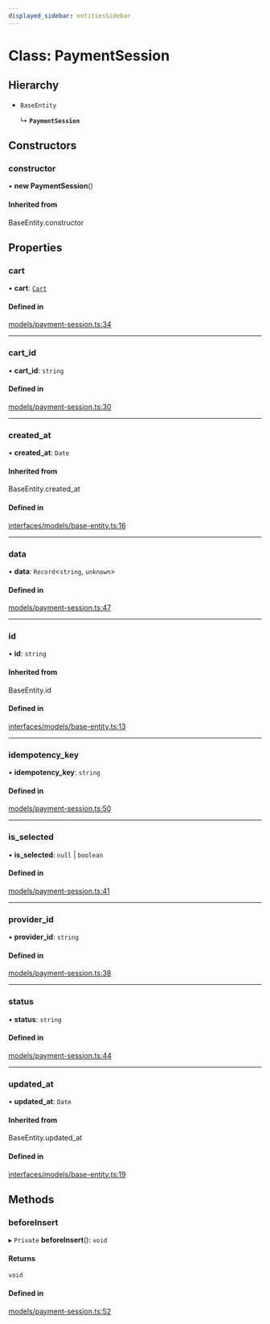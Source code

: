 ```yaml
---
displayed_sidebar: entitiesSidebar
---
```


# Class: PaymentSession

## Hierarchy

- `BaseEntity`

  ↳ **`PaymentSession`**

## Constructors

### constructor

• **new PaymentSession**()

#### Inherited from

BaseEntity.constructor

## Properties

### cart

• **cart**: [`Cart`](Cart.md)

#### Defined in

[models/payment-session.ts:34](https://github.com/medusajs/medusa/blob/aada5327e/packages/medusa/src/models/payment-session.ts#L34)

___

### cart\_id

• **cart\_id**: `string`

#### Defined in

[models/payment-session.ts:30](https://github.com/medusajs/medusa/blob/aada5327e/packages/medusa/src/models/payment-session.ts#L30)

___

### created\_at

• **created\_at**: `Date`

#### Inherited from

BaseEntity.created\_at

#### Defined in

[interfaces/models/base-entity.ts:16](https://github.com/medusajs/medusa/blob/aada5327e/packages/medusa/src/interfaces/models/base-entity.ts#L16)

___

### data

• **data**: `Record`<`string`, `unknown`\>

#### Defined in

[models/payment-session.ts:47](https://github.com/medusajs/medusa/blob/aada5327e/packages/medusa/src/models/payment-session.ts#L47)

___

### id

• **id**: `string`

#### Inherited from

BaseEntity.id

#### Defined in

[interfaces/models/base-entity.ts:13](https://github.com/medusajs/medusa/blob/aada5327e/packages/medusa/src/interfaces/models/base-entity.ts#L13)

___

### idempotency\_key

• **idempotency\_key**: `string`

#### Defined in

[models/payment-session.ts:50](https://github.com/medusajs/medusa/blob/aada5327e/packages/medusa/src/models/payment-session.ts#L50)

___

### is\_selected

• **is\_selected**: ``null`` \| `boolean`

#### Defined in

[models/payment-session.ts:41](https://github.com/medusajs/medusa/blob/aada5327e/packages/medusa/src/models/payment-session.ts#L41)

___

### provider\_id

• **provider\_id**: `string`

#### Defined in

[models/payment-session.ts:38](https://github.com/medusajs/medusa/blob/aada5327e/packages/medusa/src/models/payment-session.ts#L38)

___

### status

• **status**: `string`

#### Defined in

[models/payment-session.ts:44](https://github.com/medusajs/medusa/blob/aada5327e/packages/medusa/src/models/payment-session.ts#L44)

___

### updated\_at

• **updated\_at**: `Date`

#### Inherited from

BaseEntity.updated\_at

#### Defined in

[interfaces/models/base-entity.ts:19](https://github.com/medusajs/medusa/blob/aada5327e/packages/medusa/src/interfaces/models/base-entity.ts#L19)

## Methods

### beforeInsert

▸ `Private` **beforeInsert**(): `void`

#### Returns

`void`

#### Defined in

[models/payment-session.ts:52](https://github.com/medusajs/medusa/blob/aada5327e/packages/medusa/src/models/payment-session.ts#L52)
